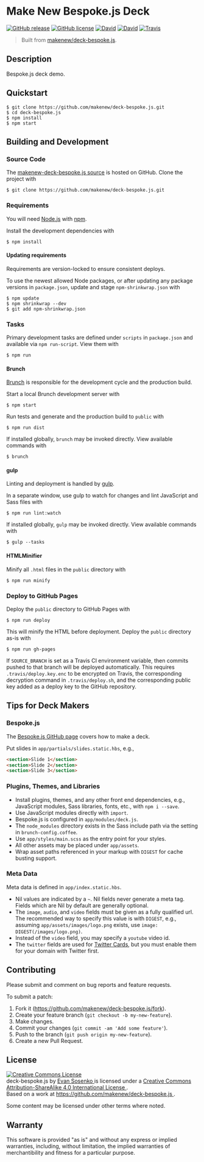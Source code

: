 # Make New Bespoke.js Deck

[![GitHub release](https://img.shields.io/github/release/makenew/deck-bespoke.js.svg)](https://github.com/makenew/deck-bespoke.js/releases)
[![GitHub license](https://img.shields.io/badge/license-CC--BY--SA--4.0-blue.svg)](./LICENSE.txt)
[![David](https://img.shields.io/david/makenew/deck-bespoke.js.svg)](https://david-dm.org/makenew/deck-bespoke.js)
[![David](https://img.shields.io/david/dev/makenew/deck-bespoke.js.svg)](https://david-dm.org/makenew/deck-bespoke.js#info=devDependencies)
[![Travis](https://img.shields.io/travis/makenew/deck-bespoke.js/demo.svg)](https://travis-ci.org/makenew/deck-bespoke.js)

> Built from [makenew/deck-bespoke.js](https://github.com/makenew/deck-bespoke.js).

## Description

Bespoke.js deck demo.

## Quickstart

```
$ git clone https://github.com/makenew/deck-bespoke.js.git
$ cd deck-bespoke.js
$ npm install
$ npm start
```

## Building and Development

### Source Code

The [makenew-deck-bespoke.js source] is hosted on GitHub.
Clone the project with

```
$ git clone https://github.com/makenew/deck-bespoke.js.git
```

[makenew-deck-bespoke.js source]: https://github.com/makenew/deck-bespoke.js

### Requirements

You will need [Node.js] with [npm].

Install the development dependencies with

```
$ npm install
```

[Node.js]: https://nodejs.org/
[npm]: https://www.npmjs.com/

#### Updating requirements

Requirements are version-locked to ensure consistent deploys.

To use the newest allowed Node packages,
or after updating any package versions in `package.json`,
update and stage `npm-shrinkwrap.json` with

```
$ npm update
$ npm shrinkwrap --dev
$ git add npm-shrinkwrap.json
```

### Tasks

Primary development tasks are defined under `scripts` in `package.json`
and available via `npm run-script`.
View them with

```
$ npm run
```

#### Brunch

[Brunch] is responsible for the development cycle
and the production build.

Start a local Brunch development server with

```
$ npm start
```

Run tests and generate and the production build to `public` with

```
$ npm run dist
```

If installed globally, `brunch` may be invoked directly.
View available commands with

```
$ brunch
```

#### gulp

Linting and deployment is handled by [gulp].

In a separate window, use gulp to watch for changes
and lint JavaScript and Sass files with

```
$ npm run lint:watch
```

If installed globally, `gulp` may be invoked directly.
View available commands with

```
$ gulp --tasks
```

[Brunch]: http://brunch.io/
[gulp]: http://gulpjs.com/

#### HTMLMinifier

Minify all `.html` files in the `public` directory with

```
$ npm run minify
```

### Deploy to GitHub Pages

Deploy the `public` directory to GitHub Pages with

```
$ npm run deploy
```

This will minify the HTML before deployment.
Deploy the `public` directory as-is with

```
$ npm run gh-pages
```

If `SOURCE_BRANCH` is set as a Travis CI environment variable,
then commits pushed to that branch will be deployed automatically.
This requires `.travis/deploy.key.enc` to be encrypted on Travis,
the corresponding decryption command in `.travis/deploy.sh`, and
the corresponding public key added as a deploy key to the GitHub repository.

## Tips for Deck Makers

### Bespoke.js

The [Bespoke.js GitHub page] covers how to make a deck.

Put slides in `app/partials/slides.static.hbs`, e.g.,

```html
<section>Slide 1</section>
<section>Slide 2</section>
<section>Slide 3</section>
```

[Bespoke.js GitHub page]: https://github.com/bespokejs/bespoke

### Plugins, Themes, and Libraries

- Install plugins, themes, and any other front end dependencies,
  e.g., JavaScript modules, Sass libraries, fonts, etc.,
  with `npm i --save`.
- Use JavaScript modules directly with `import`.
- Bespoke.js is configured in `app/modules/deck.js`.
- The `node_modules` directory exists in the Sass include path
  via the setting in `brunch-config.coffee`.
- Use `app/styles/main.scss` as the entry point for your styles.
- All other assets may be placed under `app/assets`.
- Wrap asset paths referenced in your markup
  with `DIGEST` for cache busting support.

### Meta Data

Meta data is defined in `app/index.static.hbs`.

- Nil values are indicated by a `~`.
  Nil fields never generate a meta tag.
  Fields which are Nil by default are generally optional.
- The `image`, `audio`, and `video` fields must be given
  as a fully qualified url.
  The recommended way to specify this value is with `DIGEST`, e.g.,
  assuming `app/assets/images/logo.png` exists,
  use `image: DIGEST(/images/logo.png)`.
- Instead of the `video` field, you may specify a `youtube` video id.
- The `twitter` fields are used for [Twitter Cards], but you must
  enable them for your domain with Twitter first.

[Twitter Cards]: https://dev.twitter.com/cards/

## Contributing

Please submit and comment on bug reports and feature requests.

To submit a patch:

1. Fork it (https://github.com/makenew/deck-bespoke.js/fork).
2. Create your feature branch (`git checkout -b my-new-feature`).
3. Make changes.
4. Commit your changes (`git commit -am 'Add some feature'`).
5. Push to the branch (`git push origin my-new-feature`).
6. Create a new Pull Request.

## License

<a href="https://creativecommons.org/licenses/by-sa/4.0/" rel="license">
  <img alt="Creative Commons License"
       src= "https://i.creativecommons.org/l/by-sa/4.0/88x31.png"
       style="border-width:0"></a><br>
<span>deck-bespoke.js</span> by
<a href="https://evansosenko.com/" rel="cc:attributionURL">
  Evan Sosenko
</a>
is licensed under a
<a href="https://creativecommons.org/licenses/by-sa/4.0/" rel="license">
  Creative Commons Attribution-ShareAlike 4.0 International License
</a>.<br>
Based on a work at
<a href="https://github.com/makenew/deck-bespoke.js"
   rel="dct:source">
   https://github.com/makenew/deck-bespoke.js
</a>.

Some content may be licensed under other terms where noted.

## Warranty

This software is provided "as is" and without any express or
implied warranties, including, without limitation, the implied
warranties of merchantibility and fitness for a particular
purpose.
